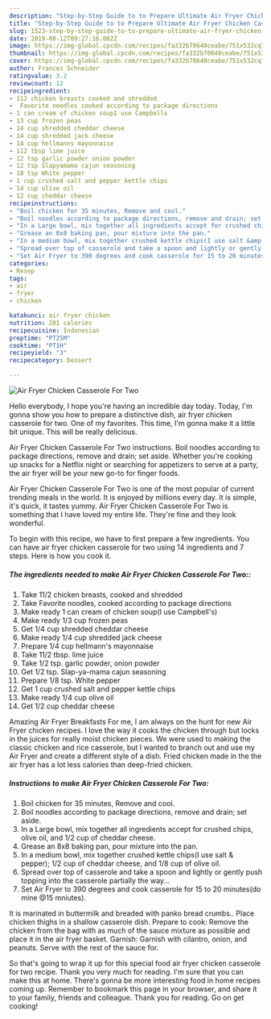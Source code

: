 ```yaml
---
description: "Step-by-Step Guide to to Prepare Ultimate Air Fryer Chicken Casserole For Two"
title: "Step-by-Step Guide to to Prepare Ultimate Air Fryer Chicken Casserole For Two"
slug: 1523-step-by-step-guide-to-to-prepare-ultimate-air-fryer-chicken-casserole-for-two
date: 2019-08-12T09:27:16.002Z
image: https://img-global.cpcdn.com/recipes/fa332b70640ceabe/751x532cq70/air-fryer-chicken-casserole-for-two-recipe-main-photo.jpg
thumbnail: https://img-global.cpcdn.com/recipes/fa332b70640ceabe/751x532cq70/air-fryer-chicken-casserole-for-two-recipe-main-photo.jpg
cover: https://img-global.cpcdn.com/recipes/fa332b70640ceabe/751x532cq70/air-fryer-chicken-casserole-for-two-recipe-main-photo.jpg
author: Frances Schneider
ratingvalue: 3.2
reviewcount: 12
recipeingredient:
- 112 chicken breasts cooked and shredded
-  Favorite noodles cooked according to package directions
- 1 can cream of chicken soupI use Campbells
- 13 cup frozen peas
- 14 cup shredded cheddar cheese
- 14 cup shredded jack cheese
- 14 cup hellmanns mayonnaise
- 112 tbsp lime juice
- 12 tsp garlic powder onion powder
- 12 tsp Slapyamama cajun seasoning
- 18 tsp White pepper
- 1 cup crushed salt and pepper kettle chips
- 14 cup olive oil
- 12 cup cheddar cheese
recipeinstructions:
- "Boil chicken for 35 minutes, Remove and cool."
- "Boil noodles according to package directions, remove and drain; set aside."
- "In a Large bowl, mix together all ingredients accept for crushed chips, olive oil, and 1/2 cup of cheddar cheese."
- "Grease an 8x8 baking pan, pour mixture into the pan."
- "In a medium bowl, mix together crushed kettle chips(I use salt &amp; pepper); 1/2 cup of cheddar cheese, and 1/8 cup of olive oil."
- "Spread over top of casserole and take a spoon and lightly or gently push topping into the casserole partially the way..."
- "Set Air Fryer to 390 degrees and cook casserole for 15 to 20 minutes(do mine @15 mniutes)."
categories:
- Resep
tags:
- air
- fryer
- chicken

katakunci: air fryer chicken
nutrition: 201 calories
recipecuisine: Indonesian
preptime: "PT25M"
cooktime: "PT1H"
recipeyield: "3"
recipecategory: Dessert

---
```



![Air Fryer Chicken Casserole For Two](https://img-global.cpcdn.com/recipes/fa332b70640ceabe/751x532cq70/air-fryer-chicken-casserole-for-two-recipe-main-photo.jpg)

Hello everybody, I hope you're having an incredible day today. Today, I'm gonna show you how to prepare a distinctive dish, air fryer chicken casserole for two. One of my favorites. This time, I'm gonna make it a little bit unique. This will be really delicious.

Air Fryer Chicken Casserole For Two instructions. Boil noodles according to package directions, remove and drain; set aside. Whether you&#39;re cooking up snacks for a Netflix night or searching for appetizers to serve at a party, the air fryer will be your new go-to for finger foods.

Air Fryer Chicken Casserole For Two is one of the most popular of current trending meals in the world. It is enjoyed by millions every day. It is simple, it's quick, it tastes yummy. Air Fryer Chicken Casserole For Two is something that I have loved my entire life. They're fine and they look wonderful.


To begin with this recipe, we have to first prepare a few ingredients. You can have air fryer chicken casserole for two using 14 ingredients and 7 steps. Here is how you cook it.

##### The ingredients needed to make Air Fryer Chicken Casserole For Two::

1. Take 11/2 chicken breasts, cooked and shredded
1. Take  Favorite noodles, cooked according to package directions
1. Make ready 1 can cream of chicken soup(I use Campbell&#39;s)
1. Make ready 1/3 cup frozen peas
1. Get 1/4 cup shredded cheddar cheese
1. Make ready 1/4 cup shredded jack cheese
1. Prepare 1/4 cup hellmann&#39;s mayonnaise
1. Take 11/2 tbsp. lime juice
1. Take 1/2 tsp. garlic powder, onion powder
1. Get 1/2 tsp. Slap-ya-mama cajun seasoning
1. Prepare 1/8 tsp. White pepper
1. Get 1 cup crushed salt and pepper kettle chips
1. Make ready 1/4 cup olive oil
1. Get 1/2 cup cheddar cheese


Amazing Air Fryer Breakfasts For me, I am always on the hunt for new Air Fryer chicken recipes. I love the way it cooks the chicken through but locks in the juices for really moist chicken pieces. We were used to making the classic chicken and rice casserole, but I wanted to branch out and use my Air Fryer and create a different style of a dish. Fried chicken made in the the air fryer has a lot less calories than deep-fried chicken. 

##### Instructions to make Air Fryer Chicken Casserole For Two:

1. Boil chicken for 35 minutes, Remove and cool.
1. Boil noodles according to package directions, remove and drain; set aside.
1. In a Large bowl, mix together all ingredients accept for crushed chips, olive oil, and 1/2 cup of cheddar cheese.
1. Grease an 8x8 baking pan, pour mixture into the pan.
1. In a medium bowl, mix together crushed kettle chips(I use salt &amp; pepper); 1/2 cup of cheddar cheese, and 1/8 cup of olive oil.
1. Spread over top of casserole and take a spoon and lightly or gently push topping into the casserole partially the way...
1. Set Air Fryer to 390 degrees and cook casserole for 15 to 20 minutes(do mine @15 mniutes).


It is marinated in buttermilk and breaded with panko bread crumbs.. Place chicken thighs in a shallow casserole dish. Prepare to cook: Remove the chicken from the bag with as much of the sauce mixture as possible and place it in the air fryer basket. Garnish: Garnish with cilantro, onion, and peanuts. Serve with the rest of the sauce for. 

So that's going to wrap it up for this special food air fryer chicken casserole for two recipe. Thank you very much for reading. I'm sure that you can make this at home. There's gonna be more interesting food in home recipes coming up. Remember to bookmark this page in your browser, and share it to your family, friends and colleague. Thank you for reading. Go on get cooking!

